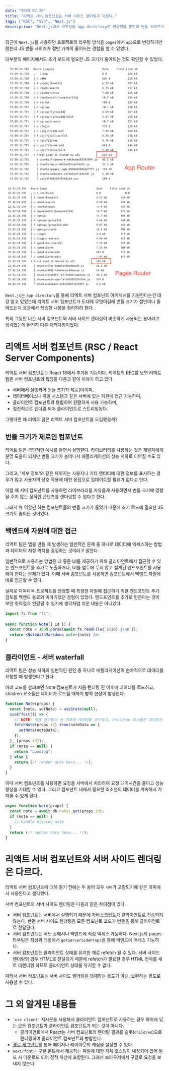```yaml
---
date: "2023-07-26"
title: "리액트 서버 컴포넌트는 서버 사이드 렌더링과 다르다."
tags: ["RSC", "SSR", "Next.js"]
description: "Next.js에서 라우팅을 app directory로 변경했을 뿐인데 번들 사이즈가 2배나 줄었다고?"
---
```


최근에 `Next.js`를 사용하던 프로젝트의 라우팅 방식을 `pages`에서 `app`으로 변경하기만 했는데 JS 번들 사이즈가 절반 가까이 줄어드는 경험을 할 수 있었다.

대부분의 페이지에서도 초기 로드에 필요한 JS 크기가 줄어드는 것도 확인할 수 있었다.

<div className="flex items-center flex-col sm:flex-row gap-2 sm:gap-0">

![pages로 라우팅한 JS 번들 크기](./routing-pages.png)

![app으로 라우팅한 JS 번들 크기](./routing-app.png)

</div>

`Next.js`는 `app directory`를 통해 리액트 서버 컴포넌트 아키텍처를 지원한다는건 대강 알고 있었는데 리액트 서버 컴포넌트가 도대체 무엇이길래 번들 크기가 절반이나 줄어드는지 궁금해서 학습한 내용을 정리하려 한다.

특히 그동안 나는 서버 컴포넌트와 서버 사이드 렌더링이 비슷하게 사용되는 용어라고 생각했는데 완전히 다른 패러다임이었다.

# 리액트 서버 컴포넌트 (RSC / React Server Components)

리액트 서버 컴포넌트는 React 18에서 추가된 기능이다. 리액트의 [RFC](https://github.com/reactjs/rfcs/blob/main/text/0188-server-components.md)를 보면 리액트 팀은 서버 컴포넌트의 특징을 다음과 같이 이야기 하고 있다.

- 서버에서 실행되어 번들 크기가 제로(0)이며,
- 데이터베이스나 파일 시스템과 같은 서버에 있는 자원에 접근 가능하며,
- 클라이언트 컴포넌트와 통합하여 원활하게 사용 가능하며,
- 점진적으로 렌더링 되어 클라이언트로 스트리밍된다.

그렇다면 왜 리액트 팀은 리액트 서버 컴포넌트를 도입했을까?

## 번들 크기가 제로인 컴포넌트

리액트 팀은 극단적인 예시를 들면서 설명한다. 라이브러리를 사용하는 것은 개발자에게 분명 도움이 되지만 번들 크기가 늘어나서 애플리케이션의 성능 저하로 이어질 수도 있다.

그리고, '세부 정보'와 같은 페이지는 사용자나 기타 엔터티에 대한 정보를 표시하는 경우가 많고 사용자의 상호 작용에 대한 응답으로 업데이트할 필요가 없다고 한다.

이럴 때 서버 컴포넌트를 사용하면 라이브러리를 자유롭게 사용하면서 번들 크기에 영향을 주지 않는 정적인 콘텐츠를 렌더링할 수 있다고 한다.

그래서 뷰 역할만 하는 컴포넌트들의 번들 크기가 줄었기 때문에 초기 로드에 필요한 JS 크기도 줄어든 것이었다.

## 백엔드에 자원에 대한 접근

리액트 팀은 앱을 만들 때 발생하는 일반적인 문제 중 하나로 데이터에 엑세스하는 방법과 데이터의 저장 위치를 결정하는 것이라고 말한다.

일반적으로 사용하는 방법은 더 좋은 UI를 제공하기 위해 클라이언트에서 접근할 수 있는 엔드포인트를 추가로 노출하거나, UI를 염두에 두지 않고 설계된 엔드포인트를 사용해야 한다는 문제가 있다. 이때 서버 컴포넌트를 사용하면 컴포넌트에서 백엔드 자원에 바로 접근할 수 있다.

실제로 다독다독 프로젝트를 진행할 때 특정한 자원에 접근하기 위한 엔드포인트 추가 검토를 백엔드 동료와 이야기했던 경험이 있었다. 엔드포인트를 추가로 만든다는 것이 보안 취약점과 연결될 수 있기에 생각처럼 쉬운 내용은 아니었다.

```jsx
import fs from "fs";

async function Note({ id }) {
  const note = JSON.parse(await fs.readFile(`${id}.json`));
  return <NoteWithMarkdown note={note} />;
}
```

## 클라이언트 - 서버 waterfall

리액트 팀은 성능 저하의 일반적인 원인 중 하나로 애플리케이션이 순차적으로 데이터를 요청할 때 발생한다고 한다.

아래 코드를 살펴보면 Note 컴포넌트가 처음 렌더링 된 이후에 데이터를 로드하고, children 요소들은 데이터가 로드될 때까지 병목 현상이 발생한다.

```jsx
function Note(props) {
  const [note, setNote] = useState(null);
  useEffect(() => {
    // NOTE: 처음 렌더링이 된 이후에 데이터를 로드하고, children 요소들은 데이터가 로드될 때까지 병목 현상이 발생한다.
    fetchNote(props.id).then(noteData => {
      setNote(noteData);
    });
  }, [props.id]);
  if (note == null) {
    return "Loading";
  } else {
    return (/* render note here... */);
  }
}
```

이때 서버 컴포넌트를 사용하면 요청을 서버에서 처리하여 요청 대기시간을 줄이고 성능 향상을 기대할 수 있다. 그리고 컴포넌트 내에서 필요한 최소한의 데이터를 계속해서 가져올 수 있게 된다.

```jsx
async function Note(props) {
  const note = await db.notes.get(props.id);
  if (note == null) {
    // handle missing note
  }
  return (/* render note here... */);
}
```

# 리액트 서버 컴포넌트와 서버 사이드 렌더링은 다르다.

리액트 서버 컴포넌트에 대해 알기 전에는 두 용어 모두 `서버`가 포함되기에 같은 의미에서 사용된다고 생각했다.

서버 컴포넌트와 서버 사이드 렌더링은 다음과 같은 차이점이 있다.

- 서버 컴포넌트는 서버에서 실행되기 때문에 자바스크립트가 클라이언트로 전송되지 않는다. 반면 서버 사이드 렌더링은 모든 컴포넌트 코드가 번들을 통해 클라이언트로 전달된다.
- 서버 컴포넌트는 어느 곳에서나 백엔드에 직접 액세스 가능하다. Next.js의 pages 라우팅은 최상위 레벨에서 `getServerSideProps`을 통해 백엔드에 액세스 가능하다.
- 서버 컴포넌트는 클라이언트 상태를 유지한 채로 refetch 될 수 있다. 서버 사이드 렌더링의 경우 HTML로 전달되기 때문에 refetch가 필요한 경우 HTML 전체를 새로 리렌더링 하므로 클라이언트 상태를 유지할 수 없다.

따라서 서버 컴포넌트는 서버 사이드 렌더링을 대체하는 용도가 아닌, 보완하는 용도로 사용할 수 있다.

# 그 외 알게된 내용들

- `'use client'` 지시문을 사용해서 클라이언트 컴포넌트로 사용하는 경우 하위에 있는 모든 컴포넌트가 클라이언트 컴포넌트가 되는 것이 아니다.
  - 클라이언트에서 React는 서버 컴포넌트의 렌더링 결과를 슬롯(`children`)으로 렌더링하여 클라이언트 컴포넌트와 병합한다.
- [경로 세그먼트](https://nextjs.org/docs/app/api-reference/file-conventions/route-segment-config)를 통해 페이지나 레이아웃의 캐싱을 설정할 수 있다.
- `next/font`는 구글 폰트에서 제공하는 파일에 대한 자체 호스팅이 내장되어 있어 빌드 시 다운로드 되어 정적 자산에 포함된다. 그래서 브라우저에서 구글로 요청을 보내지 않는다.
